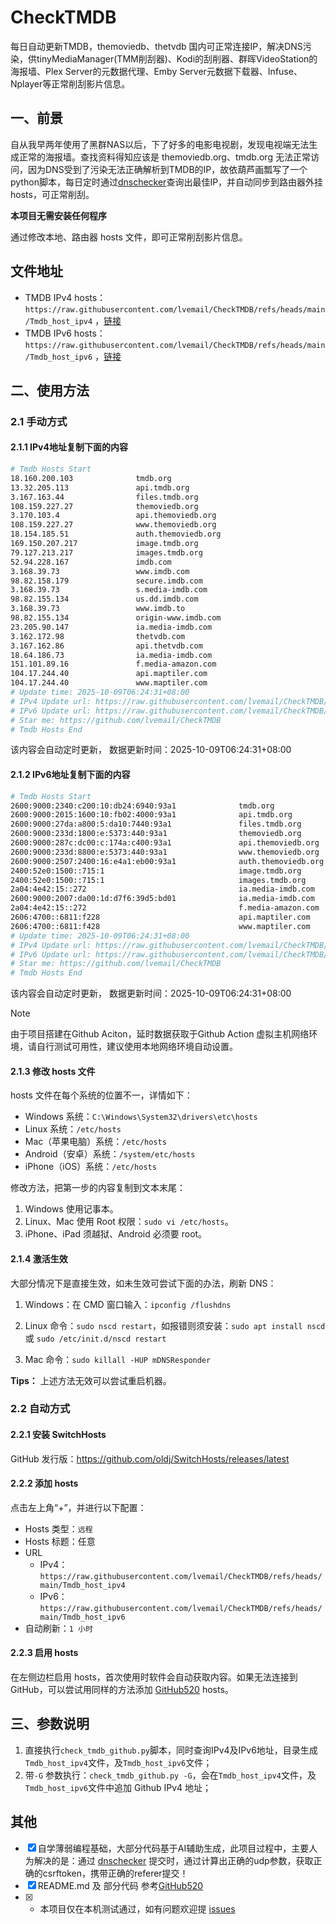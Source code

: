 # CheckTMDB

每日自动更新TMDB，themoviedb、thetvdb 国内可正常连接IP，解决DNS污染，供tinyMediaManager(TMM削刮器)、Kodi的刮削器、群晖VideoStation的海报墙、Plex Server的元数据代理、Emby Server元数据下载器、Infuse、Nplayer等正常削刮影片信息。

## 一、前景

自从我早两年使用了黑群NAS以后，下了好多的电影电视剧，发现电视端无法生成正常的海报墙。查找资料得知应该是 themoviedb.org、tmdb.org 无法正常访问，因为DNS受到了污染无法正确解析到TMDB的IP，故依葫芦画瓢写了一个python脚本，每日定时通过[dnschecker](https://dnschecker.org/)查询出最佳IP，并自动同步到路由器外挂hosts，可正常削刮。

**本项目无需安装任何程序**

通过修改本地、路由器 hosts 文件，即可正常削刮影片信息。

## 文件地址

- TMDB IPv4 hosts：`https://raw.githubusercontent.com/lvemail/CheckTMDB/refs/heads/main/Tmdb_host_ipv4` ，[链接](https://raw.githubusercontent.com/lvemail/CheckTMDB/refs/heads/main/Tmdb_host_ipv4)
- TMDB IPv6 hosts：`https://raw.githubusercontent.com/lvemail/CheckTMDB/refs/heads/main/Tmdb_host_ipv6` ，[链接](https://raw.githubusercontent.com/lvemail/CheckTMDB/refs/heads/main/Tmdb_host_ipv6)

## 二、使用方法

### 2.1 手动方式

#### 2.1.1 IPv4地址复制下面的内容

```bash
# Tmdb Hosts Start
18.160.200.103              tmdb.org
13.32.205.113               api.tmdb.org
3.167.163.44                files.tmdb.org
108.159.227.27              themoviedb.org
3.170.103.4                 api.themoviedb.org
108.159.227.27              www.themoviedb.org
18.154.185.51               auth.themoviedb.org
169.150.207.217             image.tmdb.org
79.127.213.217              images.tmdb.org
52.94.228.167               imdb.com
3.168.39.73                 www.imdb.com
98.82.158.179               secure.imdb.com
3.168.39.73                 s.media-imdb.com
98.82.155.134               us.dd.imdb.com
3.168.39.73                 www.imdb.to
98.82.155.134               origin-www.imdb.com
23.205.90.147               ia.media-imdb.com
3.162.172.98                thetvdb.com
3.167.162.86                api.thetvdb.com
18.64.186.73                ia.media-imdb.com
151.101.89.16               f.media-amazon.com
104.17.244.40               api.maptiler.com
104.17.244.40               www.maptiler.com
# Update time: 2025-10-09T06:24:31+08:00
# IPv4 Update url: https://raw.githubusercontent.com/lvemail/CheckTMDB/refs/heads/main/Tmdb_host_ipv4
# IPv6 Update url: https://raw.githubusercontent.com/lvemail/CheckTMDB/refs/heads/main/Tmdb_host_ipv6
# Star me: https://github.com/lvemail/CheckTMDB
# Tmdb Hosts End

```

该内容会自动定时更新， 数据更新时间：2025-10-09T06:24:31+08:00

#### 2.1.2 IPv6地址复制下面的内容

```bash
# Tmdb Hosts Start
2600:9000:2340:c200:10:db24:6940:93a1              tmdb.org
2600:9000:2015:1600:10:fb02:4000:93a1              api.tmdb.org
2600:9000:27da:a800:5:da10:7440:93a1               files.tmdb.org
2600:9000:233d:1800:e:5373:440:93a1                themoviedb.org
2600:9000:287c:dc00:c:174a:c400:93a1               api.themoviedb.org
2600:9000:233d:8800:e:5373:440:93a1                www.themoviedb.org
2600:9000:2507:2400:16:e4a1:eb00:93a1              auth.themoviedb.org
2400:52e0:1500::715:1                              image.tmdb.org
2400:52e0:1500::715:1                              images.tmdb.org
2a04:4e42:15::272                                  ia.media-imdb.com
2600:9000:2007:da00:1d:d7f6:39d5:bd01              ia.media-imdb.com
2a04:4e42:15::272                                  f.media-amazon.com
2606:4700::6811:f228                               api.maptiler.com
2606:4700::6811:f428                               www.maptiler.com
# Update time: 2025-10-09T06:24:31+08:00
# IPv4 Update url: https://raw.githubusercontent.com/lvemail/CheckTMDB/refs/heads/main/Tmdb_host_ipv4
# IPv6 Update url: https://raw.githubusercontent.com/lvemail/CheckTMDB/refs/heads/main/Tmdb_host_ipv6
# Star me: https://github.com/lvemail/CheckTMDB
# Tmdb Hosts End

```

该内容会自动定时更新， 数据更新时间：2025-10-09T06:24:31+08:00

> [!NOTE]
> 由于项目搭建在Github Aciton，延时数据获取于Github Action 虚拟主机网络环境，请自行测试可用性，建议使用本地网络环境自动设置。

#### 2.1.3 修改 hosts 文件

hosts 文件在每个系统的位置不一，详情如下：

- Windows 系统：`C:\Windows\System32\drivers\etc\hosts`
- Linux 系统：`/etc/hosts`
- Mac（苹果电脑）系统：`/etc/hosts`
- Android（安卓）系统：`/system/etc/hosts`
- iPhone（iOS）系统：`/etc/hosts`

修改方法，把第一步的内容复制到文本末尾：

1. Windows 使用记事本。
2. Linux、Mac 使用 Root 权限：`sudo vi /etc/hosts`。
3. iPhone、iPad 须越狱、Android 必须要 root。

#### 2.1.4 激活生效

大部分情况下是直接生效，如未生效可尝试下面的办法，刷新 DNS：

1. Windows：在 CMD 窗口输入：`ipconfig /flushdns`

2. Linux 命令：`sudo nscd restart`，如报错则须安装：`sudo apt install nscd` 或 `sudo /etc/init.d/nscd restart`

3. Mac 命令：`sudo killall -HUP mDNSResponder`

**Tips：** 上述方法无效可以尝试重启机器。

### 2.2 自动方式

#### 2.2.1 安装 SwitchHosts

GitHub 发行版：https://github.com/oldj/SwitchHosts/releases/latest

#### 2.2.2 添加 hosts

点击左上角“+”，并进行以下配置：

- Hosts 类型：`远程`
- Hosts 标题：任意
- URL
    - IPv4：`https://raw.githubusercontent.com/lvemail/CheckTMDB/refs/heads/main/Tmdb_host_ipv4`
    - IPv6：`https://raw.githubusercontent.com/lvemail/CheckTMDB/refs/heads/main/Tmdb_host_ipv6`
- 自动刷新：`1 小时`

#### 2.2.3 启用 hosts

在左侧边栏启用 hosts，首次使用时软件会自动获取内容。如果无法连接到 GitHub，可以尝试用同样的方法添加 [GitHub520](https://github.com/521xueweihan/GitHub520) hosts。

## 三、参数说明

1. 直接执行`check_tmdb_github.py`脚本，同时查询IPv4及IPv6地址，目录生成`Tmdb_host_ipv4`文件，及`Tmdb_host_ipv6`文件；
2. 带`-G` 参数执行：`check_tmdb_github.py -G`，会在`Tmdb_host_ipv4`文件，及`Tmdb_host_ipv6`文件中追加 Github IPv4 地址；

## 其他

- [x] 自学薄弱编程基础，大部分代码基于AI辅助生成，此项目过程中，主要人为解决的是：通过 [dnschecker](https://dnschecker.org/) 提交时，通过计算出正确的udp参数，获取正确的csrftoken，携带正确的referer提交！
- [x] README.md 及 部分代码 参考[GitHub520](https://github.com/521xueweihan/GitHub520)
- [x] * 本项目仅在本机测试通过，如有问题欢迎提 [issues](https://github.com/lvemail/CheckTMDB/issues/new)
